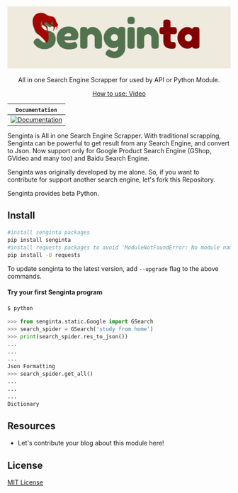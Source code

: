 <p align="center">
    <img src="Senginta.jpg"></img>
</p>

<p align="center">
    All in one Search Engine Scrapper for used by API or Python Module.
</p>

<p align="center">
    <a href="https://youtu.be/-B3CO467Kzo"> How to use: Video</a>
</p>

**`Documentation`** |
------------------- |
[![Documentation](https://img.shields.io/badge/api-reference-blue.svg)]() |

Senginta is All in one Search Engine Scrapper. With traditional scrapping,
Senginta can be powerful to get result from any Search Engine, and convert
to Json. Now support only for Google Product Search Engine (GShop, GVideo
and many too) and Baidu Search Engine.

Senginta was originally developed by me alone. So, if you want to contribute for
support another search engine, let's fork this Repository.

Senginta provides beta Python.

## Install

```bash
#install senginta packages
pip install senginta
#install requests packages to avoid 'ModuleNotFoundError: No module named 'requests' error.
pip install -U requests
```

To update senginta to the latest version, add `--upgrade` flag to the above
commands.

#### Try your first Senginta program

```shell
$ python
```

```python
>>> from senginta.static.Google import GSearch
>>> search_spider = GSearch('study from home')
>>> print(search_spider.res_to_json())
...
...
...
Json Formatting
>>> search_spider.get_all()
...
...
...
Dictionary
```

## Resources

- Let's contribute your blog about this module here!

## License

[MIT License](LICENSE)
